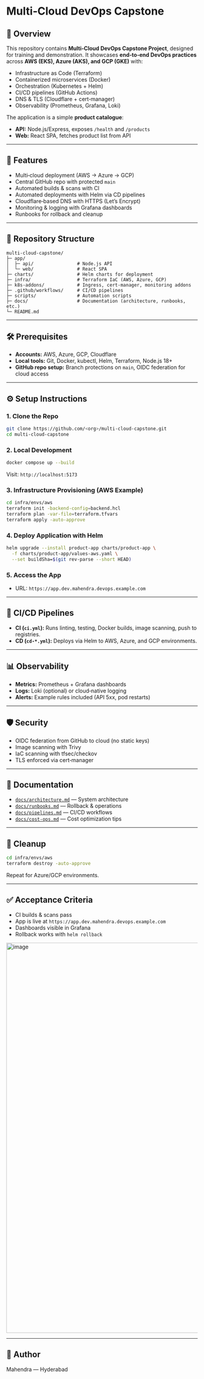 # Multi‑Cloud DevOps Capstone

## 📌 Overview

This repository contains **Multi‑Cloud DevOps Capstone Project**, designed for training and demonstration. It showcases **end‑to‑end DevOps practices** across **AWS (EKS), Azure (AKS), and GCP (GKE)** with:

* Infrastructure as Code (Terraform)
* Containerized microservices (Docker)
* Orchestration (Kubernetes + Helm)
* CI/CD pipelines (GitHub Actions)
* DNS & TLS (Cloudflare + cert‑manager)
* Observability (Prometheus, Grafana, Loki)

The application is a simple **product catalogue**:

* **API:** Node.js/Express, exposes `/health` and `/products`
* **Web:** React SPA, fetches product list from API

---

## 🚀 Features

* Multi‑cloud deployment (AWS → Azure → GCP)
* Central GitHub repo with protected `main`
* Automated builds & scans with CI
* Automated deployments with Helm via CD pipelines
* Cloudflare‑based DNS with HTTPS (Let’s Encrypt)
* Monitoring & logging with Grafana dashboards
* Runbooks for rollback and cleanup

---

## 📂 Repository Structure

```text
multi-cloud-capstone/
├─ app/
│  ├─ api/                # Node.js API
│  └─ web/                # React SPA
├─ charts/                # Helm charts for deployment
├─ infra/                 # Terraform IaC (AWS, Azure, GCP)
├─ k8s-addons/            # Ingress, cert-manager, monitoring addons
├─ .github/workflows/     # CI/CD pipelines
├─ scripts/               # Automation scripts
├─ docs/                  # Documentation (architecture, runbooks, etc.)
└─ README.md
```

---

## 🛠️ Prerequisites

* **Accounts:** AWS, Azure, GCP, Cloudflare
* **Local tools:** Git, Docker, kubectl, Helm, Terraform, Node.js 18+
* **GitHub repo setup:** Branch protections on `main`, OIDC federation for cloud access

---

## ⚙️ Setup Instructions

### 1. Clone the Repo

```bash
git clone https://github.com/<org>/multi-cloud-capstone.git
cd multi-cloud-capstone
```

### 2. Local Development

```bash
docker compose up --build
```

Visit: `http://localhost:5173`

### 3. Infrastructure Provisioning (AWS Example)

```bash
cd infra/envs/aws
terraform init -backend-config=backend.hcl
terraform plan -var-file=terraform.tfvars
terraform apply -auto-approve
```

### 4. Deploy Application with Helm

```bash
helm upgrade --install product-app charts/product-app \
  -f charts/product-app/values-aws.yaml \
  --set buildSha=$(git rev-parse --short HEAD)
```

### 5. Access the App

* URL: `https://app.dev.mahendra.devops.example.com`

---

## 🔄 CI/CD Pipelines

* **CI (`ci.yml`):** Runs linting, testing, Docker builds, image scanning, push to registries.
* **CD (`cd-*.yml`):** Deploys via Helm to AWS, Azure, and GCP environments.

---

## 📊 Observability

* **Metrics:** Prometheus + Grafana dashboards
* **Logs:** Loki (optional) or cloud‑native logging
* **Alerts:** Example rules included (API 5xx, pod restarts)

---

## 🛡️ Security

* OIDC federation from GitHub to cloud (no static keys)
* Image scanning with Trivy
* IaC scanning with tfsec/checkov
* TLS enforced via cert‑manager

---

## 📘 Documentation

* [`docs/architecture.md`](docs/architecture.md) — System architecture
* [`docs/runbooks.md`](docs/runbooks.md) — Rollback & operations
* [`docs/pipelines.md`](docs/pipelines.md) — CI/CD workflows
* [`docs/cost-ops.md`](docs/cost-ops.md) — Cost optimization tips

---

## 🧹 Cleanup

```bash
cd infra/envs/aws
terraform destroy -auto-approve
```

Repeat for Azure/GCP environments.

---

## ✅ Acceptance Criteria

* CI builds & scans pass
* App is live at `https://app.dev.mahendra.devops.example.com`
* Dashboards visible in Grafana
* Rollback works with `helm rollback`
<img width="1536" height="1024" alt="image" src="https://github.com/user-attachments/assets/57a2b995-391f-4ca0-bb19-4aa16b3436df" />

---

## 👤 Author

Mahendra — Hyderabad
